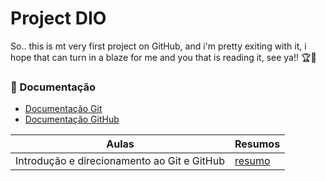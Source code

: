 # Project DIO

So.. this is mt very first project on GitHub, and i'm pretty exiting with it, i hope that can turn in a blaze for me and you that is reading it, see ya!! 🏆👋

### 📕 Documentação
- [Documentação Git](https://git-scm.com/)
- [Documentação GitHub](https://docs.github.com/pt)

| Aulas | Resumos |
|----------------|--------------|
|Introdução e direcionamento ao Git e GitHub | [resumo](https://docs.google.com/document/d/1ESmClKdbNC6b_YaaAucvXkX3sg_4A_ALQFJOXxfY8pQ/edit?tab=t.r1v6zrx9eqo5)
